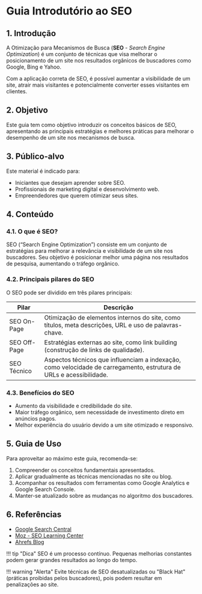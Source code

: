 # Guia Introdutório ao SEO

## 1. Introdução
A Otimização para Mecanismos de Busca (**SEO** - *Search Engine Optimization*) é um conjunto de técnicas que visa melhorar o posicionamento de um site nos resultados orgânicos de buscadores como Google, Bing e Yahoo. 

Com a aplicação correta de SEO, é possível aumentar a visibilidade de um site, atrair mais visitantes e potencialmente converter esses visitantes em clientes.

## 2. Objetivo
Este guia tem como objetivo introduzir os conceitos básicos de SEO, apresentando as principais estratégias e melhores práticas para melhorar o desempenho de um site nos mecanismos de busca.

## 3. Público-alvo

Este material é indicado para:

- Iniciantes que desejam aprender sobre SEO.
- Profissionais de marketing digital e desenvolvimento web.
- Empreendedores que querem otimizar seus sites.

## 4. Conteúdo

### 4.1. O que é SEO?

SEO (“Search Engine Optimization”) consiste em um conjunto de estratégias para melhorar a relevância e visibilidade de um site nos buscadores. Seu objetivo é posicionar melhor uma página nos resultados de pesquisa, aumentando o tráfego orgânico.

### 4.2. Principais pilares do SEO

O SEO pode ser dividido em três pilares principais:

| Pilar | Descrição |
|-------|------------|
| SEO On-Page | Otimização de elementos internos do site, como títulos, meta descrições, URL e uso de palavras-chave. |
| SEO Off-Page | Estratégias externas ao site, como link building (construção de links de qualidade). |
| SEO Técnico | Aspectos técnicos que influenciam a indexação, como velocidade de carregamento, estrutura de URLs e acessibilidade. |

### 4.3. Benefícios do SEO

- Aumento da visibilidade e credibilidade do site.
- Maior tráfego orgânico, sem necessidade de investimento direto em anúncios pagos.
- Melhor experiência do usuário devido a um site otimizado e responsivo.

## 5. Guia de Uso

Para aproveitar ao máximo este guia, recomenda-se:

1. Compreender os conceitos fundamentais apresentados.
2. Aplicar gradualmente as técnicas mencionadas no site ou blog.
3. Acompanhar os resultados com ferramentas como Google Analytics e Google Search Console.
4. Manter-se atualizado sobre as mudanças no algoritmo dos buscadores.

## 6. Referências
- [Google Search Central](https://developers.google.com/search/)
- [Moz - SEO Learning Center](https://moz.com/learn/seo)
- [Ahrefs Blog](https://ahrefs.com/blog/)

!!! tip "Dica"
    SEO é um processo contínuo. Pequenas melhorias constantes podem gerar grandes resultados ao longo do tempo.

!!! warning "Alerta"
    Evite técnicas de SEO desatualizadas ou "Black Hat" (práticas proibidas pelos buscadores), pois podem resultar em penalizações ao site.
